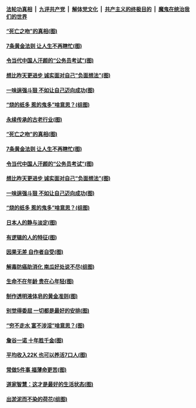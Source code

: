

####  [法轮功真相](../../../../basic/blob/master/README.md?t=07040131) &nbsp;|&nbsp; [九评共产党](../../../../9ping.md/blob/master/README.md?t=07040131) &nbsp;|&nbsp; [解体党文化](../../../../jtdwh.md/blob/master/README.md?t=07040131)  &nbsp;|&nbsp; [共产主义的终极目的](../../../../gczydzjmd.md/blob/master/README.md?t=07040131) &nbsp;|&nbsp; [魔鬼在统治我们的世界](../../../../mgztzwmdsj.md/blob/master/README.md?t=07040131) 

#### [“死亡之吻”的真相(图)](../pages/p8/938205.md?t=07040131) 

#### [7条黄金法则 让人生不再瞎忙(图)](../pages/p8/938472.md?t=07040131) 

#### [令当代中国人汗颜的“公务员考试”(图)](../pages/p8/938246.md?t=07040131) 

#### [想比昨天更进步 诚实面对自己“负面想法”(图)](../pages/p8/938419.md?t=07040131) 

#### [一味逞强斗狠 不如让自己迈向成功(图)](../pages/p8/937701.md?t=07040131) 

#### [“烧的纸多 惹的鬼多”啥意思？(组图)](../pages/p8/938393.md?t=07040131) 

#### [永续传承的古老行业(图)](../pages/p8/938548.md?t=07040131) 

#### [“死亡之吻”的真相(图)](../pages/p8/938205.md?t=07040131) 

#### [7条黄金法则 让人生不再瞎忙(图)](../pages/p8/938472.md?t=07040131) 

#### [令当代中国人汗颜的“公务员考试”(图)](../pages/p8/938246.md?t=07040131) 

#### [想比昨天更进步 诚实面对自己“负面想法”(图)](../pages/p8/938419.md?t=07040131) 

#### [一味逞强斗狠 不如让自己迈向成功(图)](../pages/p8/937701.md?t=07040131) 

#### [“烧的纸多 惹的鬼多”啥意思？(组图)](../pages/p8/938393.md?t=07040131) 

#### [日本人的静与淡定(图)](../pages/p8/936769.md?t=07040131) 

#### [有逻辑的人的特征(图)](../pages/p8/938239.md?t=07040131) 

#### [因果无差 自作者自受(图)](../pages/p8/938272.md?t=07040131) 

#### [解毒防癌助消化 南瓜好处说不尽(组图)](../pages/p8/937975.md?t=07040131) 

#### [生命不在年龄 贵在心年轻(图)](../pages/p8/937698.md?t=07040131) 

#### [制作透明液体皂的黄金准则(图)](../pages/p8/938207.md?t=07040131) 

#### [别觉得委屈 一切都是最好的安排(图)](../pages/p8/921940.md?t=07040131) 

#### [“穷不走水 富不涉淫”啥意思？(图)](../pages/p8/938176.md?t=07040131) 

#### [詹谷一诺 十年胜千金(图)](../pages/p8/937705.md?t=07040131) 

#### [平均收入22K 也可以养活7口人(图)](../pages/p8/938104.md?t=07040131) 

#### [常做5件事 福薄命更苦(图)](../pages/p8/937990.md?t=07040131) 

#### [道家智慧：这才是最好的生活状态(图)](../pages/p8/900827.md?t=07040131) 

#### [出淤泥而不染的荷花(组图)](../pages/p8/937863.md?t=07040131) 

